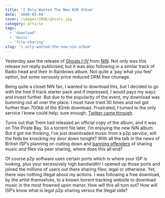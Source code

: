 ```yaml
---
title: 'I Only Wanted The New NIN Album'
date: '2008-03-04'
cover: /images/2008/ghosts.jpg
category: article
tags:
  - 'download'
  - 'music'
  - 'file-sharing'
slug: 'i-only-wanted-the-new-nin-album'
---
```


Yesterday saw the release of [Ghosts I-IV](https://ghosts.nin.com/) from [NIN](https://nin.com/). Not only was this release not really publicised, but it was also following in a similar track of Radio head and their In Rainbows album. Not quite a ‘pay what you feel’ option, but some seriously price reduced DRM free chunage.

Being quite a closet NIN fan, I wanted to download this, but I decided to go with the free 9 track starter pack and if impressed, I would payz my wayz and invest further. But due to the popularity of the event, my download was bumming out all over the place. I must have tried 30 times and not got further than 700kb of the 82mb download. Frustrated, I turned to the only service I knew could help; sure enough, [Twitter came through](https://twitter.com/evansims/statuses/766160910).

Turns out that Trent had released an official copy of the album, and it was on The Pirate Bay. So a torrent file later, I’m enjoying the new NIN album. But it got me thinking, I’ve just downloaded music from a p2p service, will the feds be knocking my door down tonight?
With all the talk in the news of British ISP’s planning on cutting down and [banning offenders](https://news.bbc.co.uk/1/hi/business/7240234.stm) of sharing music and files via peer sharing, where does this all end?

Of course p2p software uses certain ports which is where your ISP is looking, plus your excessively high bandwidth! I opened up those ports and joined the millions of users out there sharing files; legal or otherwise. Yet, there was nothing illegal about my actions. I was following a free download, by the artist themselves, to a known torrent tracking website to download music in the most frowned upon manor. How will this all turn out?
How will ISP’s know what is legal p2p sharing versus the illegal side?
